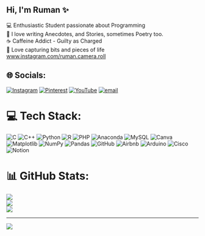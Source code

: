 ## Hi, I'm Ruman ✨

💻 Enthusiastic Student passionate about Programming <br/>
📖 I love writing Anecdotes, and Stories, sometimes Poetry too. <br/>
☕ Caffeine Addict - Guilty as Charged <br/>
📸 Love capturing bits and pieces of life [www.instagram.com/ruman.camera.roll ](https://www.instagram.com/ruman.camera.roll/)


## 🌐 Socials:
[![Instagram](https://img.shields.io/badge/Instagram-%23E4405F.svg?logo=Instagram&logoColor=white)](https://instagram.com/ruman.camera.roll) [![Pinterest](https://img.shields.io/badge/Pinterest-%23E60023.svg?logo=Pinterest&logoColor=white)](https://pinterest.com/rumannn_03) [![YouTube](https://img.shields.io/badge/YouTube-%23FF0000.svg?logo=YouTube&logoColor=white)](https://youtube.com/@Ruman_Sidhu) [![email](https://img.shields.io/badge/Email-D14836?logo=gmail&logoColor=white)](mailto:rumansidhu2581@gmail.com) 

# 💻 Tech Stack:
![C](https://img.shields.io/badge/c-%2300599C.svg?style=for-the-badge&logo=c&logoColor=white) ![C++](https://img.shields.io/badge/c++-%2300599C.svg?style=for-the-badge&logo=c%2B%2B&logoColor=white) ![Python](https://img.shields.io/badge/python-3670A0?style=for-the-badge&logo=python&logoColor=ffdd54) ![R](https://img.shields.io/badge/r-%23276DC3.svg?style=for-the-badge&logo=r&logoColor=white) ![PHP](https://img.shields.io/badge/php-%23777BB4.svg?style=for-the-badge&logo=php&logoColor=white) ![Anaconda](https://img.shields.io/badge/Anaconda-%2344A833.svg?style=for-the-badge&logo=anaconda&logoColor=white) ![MySQL](https://img.shields.io/badge/mysql-4479A1.svg?style=for-the-badge&logo=mysql&logoColor=white) ![Canva](https://img.shields.io/badge/Canva-%2300C4CC.svg?style=for-the-badge&logo=Canva&logoColor=white) ![Matplotlib](https://img.shields.io/badge/Matplotlib-%23ffffff.svg?style=for-the-badge&logo=Matplotlib&logoColor=black) ![NumPy](https://img.shields.io/badge/numpy-%23013243.svg?style=for-the-badge&logo=numpy&logoColor=white) ![Pandas](https://img.shields.io/badge/pandas-%23150458.svg?style=for-the-badge&logo=pandas&logoColor=white) ![GitHub](https://img.shields.io/badge/github-%23121011.svg?style=for-the-badge&logo=github&logoColor=white) ![Airbnb](https://img.shields.io/badge/Airbnb-%23ff5a5f.svg?style=for-the-badge&logo=Airbnb&logoColor=white) ![Arduino](https://img.shields.io/badge/-Arduino-00979D?style=for-the-badge&logo=Arduino&logoColor=white) ![Cisco](https://img.shields.io/badge/cisco-%23049fd9.svg?style=for-the-badge&logo=cisco&logoColor=black) ![Notion](https://img.shields.io/badge/Notion-%23000000.svg?style=for-the-badge&logo=notion&logoColor=white)
# 📊 GitHub Stats:
![](https://github-readme-stats.vercel.app/api?username=simplyyweirdd3&theme=dark&hide_border=false&include_all_commits=false&count_private=false)<br/>
![](https://nirzak-streak-stats.vercel.app/?user=simplyyweirdd3&theme=dark&hide_border=false)<br/>
![](https://github-readme-stats.vercel.app/api/top-langs/?username=simplyyweirdd3&theme=dark&hide_border=false&include_all_commits=false&count_private=false&layout=compact)

---
[![](https://visitcount.itsvg.in/api?id=simplyyweirdd3&icon=0&color=0)](https://visitcount.itsvg.in)

<!-- Proudly created with GPRM ( https://gprm.itsvg.in ) -->
